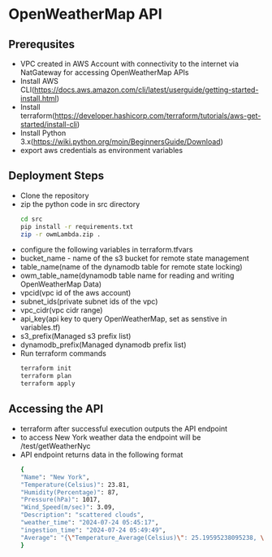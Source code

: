 # OpenWeatherMap API

## Prerequsites

- VPC created in AWS Account with connectivity to the internet via NatGateway for accessing OpenWeatherMap APIs
- Install AWS CLI(https://docs.aws.amazon.com/cli/latest/userguide/getting-started-install.html)
- Install terraform(https://developer.hashicorp.com/terraform/tutorials/aws-get-started/install-cli)
- Install Python 3.x(https://wiki.python.org/moin/BeginnersGuide/Download)
- export aws credentials as environment variables

## Deployment Steps

- Clone the repository
- zip the python code in src directory
    ```sh
    cd src
    pip install -r requirements.txt
    zip -r owmLambda.zip .
    ```
- configure the following variables in terraform.tfvars
- bucket_name - name of the s3 bucket for remote state management
- table_name(name of the dynamodb table for remote state locking)
- owm_table_name(dynamodb table name for reading and writing OpenWeatherMap Data)
- vpcid(vpc id of the aws account)
- subnet_ids(private subnet ids of the vpc)
- vpc_cidr(vpc cidr range)
- api_key(api key to query OpenWeatherMap, set as senstive in variables.tf)
- s3_prefix(Managed s3 prefix list)
- dynamodb_prefix(Managed dynamodb prefix list)
- Run terraform commands
    ```sh
    terraform init
    terraform plan
    terraform apply
    ```

## Accessing the API
- terraform after successful execution outputs the API endpoint
- to access New York weather data the endpoint will be <api-endpoint>/test/getWeatherNyc
- API endpoint returns data in the following format
    ```sh
    {
    "Name": "New York",
    "Temperature(Celsius)": 23.81,
    "Humidity(Percentage)": 87,
    "Pressure(hPa)": 1017,
    "Wind_Speed(m/sec)": 3.09,
    "Description": "scattered clouds",
    "weather_time": "2024-07-24 05:45:17",
    "ingestion_time": "2024-07-24 05:49:49",
    "Average": "{\"Temperature_Average(Celsius)\": 25.19595238095238, \"Pressure_Average(hPa)\": 1016.5, \"Humidity_Average(Percentage)\": 72.11904761904762, \"Wind_Speed_Average(m/sec)\": 3.572619047619048}"
    }
    ```

